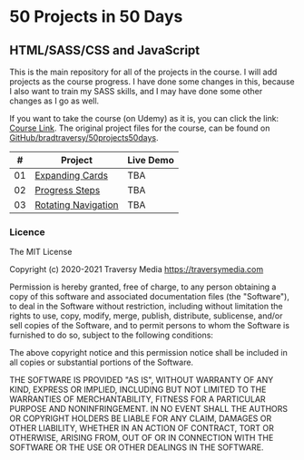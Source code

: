 # 50 Projects in 50 Days

## HTML/SASS/CSS and JavaScript

This is the main repository for all of the projects in the course. I will add projects as the course progress. I have done some changes in this, because I also want to train my SASS skills, and I may have done some other changes as I go as well.

If you want to take the course (on Udemy) as it is, you can click the link: [Course Link](https://www.udemy.com/course/50-projects-50-days). The original project files for the course, can be found on [GitHub/bradtraversy/50projects50days](https://github.com/bradtraversy/50projects50days).

| #   | Project                                                                                                | Live Demo |
| --- | ------------------------------------------------------------------------------------------------------ | --------- |
| 01  | [Expanding Cards](https://github.com/UnoMo/50-projects-in-50-days/tree/master/expanding-cards)         | TBA       |
| 02  | [Progress Steps](https://github.com/UnoMo/50-projects-in-50-days/tree/master/progress-steps)           | TBA       |
| 03  | [Rotating Navigation](https://github.com/UnoMo/50-projects-in-50-days/tree/master/rotating-navigation) | TBA       |

### Licence

The MIT License

Copyright (c) 2020-2021 Traversy Media https://traversymedia.com

Permission is hereby granted, free of charge, to any person obtaining a copy of this software and associated documentation files (the "Software"), to deal in the Software without restriction, including without limitation the rights to use, copy, modify, merge, publish, distribute, sublicense, and/or sell copies of the Software, and to permit persons to whom the Software is furnished to do so, subject to the following conditions:

The above copyright notice and this permission notice shall be included in all copies or substantial portions of the Software.

THE SOFTWARE IS PROVIDED "AS IS", WITHOUT WARRANTY OF ANY KIND, EXPRESS OR IMPLIED, INCLUDING BUT NOT LIMITED TO THE WARRANTIES OF MERCHANTABILITY, FITNESS FOR A PARTICULAR PURPOSE AND NONINFRINGEMENT. IN NO EVENT SHALL THE AUTHORS OR COPYRIGHT HOLDERS BE LIABLE FOR ANY CLAIM, DAMAGES OR OTHER LIABILITY, WHETHER IN AN ACTION OF CONTRACT, TORT OR OTHERWISE, ARISING FROM, OUT OF OR IN CONNECTION WITH THE SOFTWARE OR THE USE OR OTHER DEALINGS IN THE SOFTWARE.
